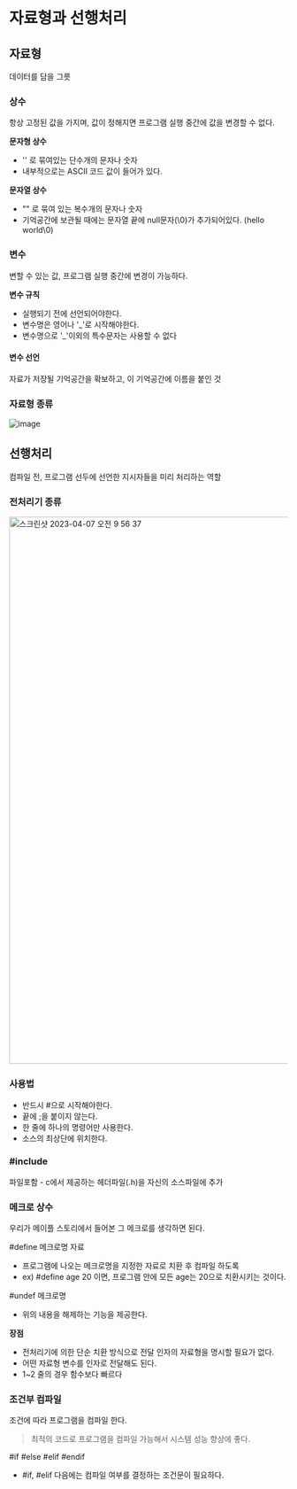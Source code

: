 # 자료형과 선행처리

## 자료형
데이터를 담을 그릇

### 상수
항상 고정된 값을 가지며, 값이 정해지면 프로그램 실행 중간에 값을 변경할 수 없다.

**문자형 상수**
- '' 로 묶여있는 단수개의 문자나 숫자
- 내부적으로는 ASCII 코드 값이 들어가 있다.

**문자열 상수**
- "" 로 묶여 있는 복수개의 문자나 숫자
- 기억공간에 보관될 때에는 문자열 끝에 null문자(\0)가 추가되어있다. (hello world\0)

### 변수
변할 수 있는 값, 프로그램 실행 중간에 변경이 가능하다.

**변수 규칙**
- 실행되기 전에 선언되어야한다.
- 변수명은 영어나 '_'로 시작해야한다.
- 변수명으로 '_'이외의 특수문자는 사용할 수 없다

#### 변수 선언
자료가 저장될 기억공간을 확보하고, 이 기억공간에 이름을 붙인 것

### 자료형 종류
![image](https://user-images.githubusercontent.com/66578746/230518863-1dda1f4f-bb82-40b7-b80a-364c35eb5955.png)


## 선행처리
컴파일 전, 프로그램 선두에 선언한 지시자들을 미리 처리하는 역할

### 전처리기 종류
<img width="988" alt="스크린샷 2023-04-07 오전 9 56 37" src="https://user-images.githubusercontent.com/66578746/230519146-845375a2-6443-43f3-83d5-94bbe64015a8.png">

### 사용법
- 반드시 #으로 시작해야한다.
- 끝에 ;을 붙이지 않는다.
- 한 줄에 하나의 명령어만 사용한다.
- 소스의 최상단에 위치한다.

### #include 
파일포함 - c에서 제공하는 헤더파일(.h)을 자신의 소스파일에 추가

### 메크로 상수
우리가 메이플 스토리에서 들어본 그 메크로를 생각하면 된다.

#define 메크로명 자료 
- 프로그램에 나오는 메크로명을 지정한 자료로 치환 후 컴파일 하도록
- ex) #define age 20 이면, 프로그램 안에 모든 age는 20으로 치환시키는 것이다.

#undef 메크로명
- 위의 내용을 해제하는 기능을 제공한다.

**장점**
- 전처리기에 의한 단순 치환 방식으로 전달 인자의 자료형을 명시할 필요가 없다. 
- 어떤 자료형 변수를 인자로 전달해도 된다.
- 1~2 줄의 경우 함수보다 빠르다

### 조건부 컴파일
조건에 따라 프로그램을 컴파일 한다.
> 최적의 코드로 프로그램을 컴파일 가능해서 시스템 성능 향상에 좋다.

#if #else #elif #endif
- #if, #elif 다음에는 컴파일 여부를 결정하는 조건문이 필요하다.
